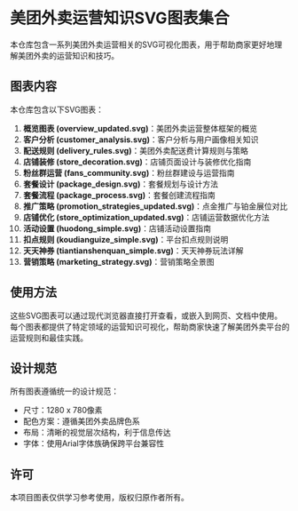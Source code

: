 # 美团外卖运营知识SVG图表集合

本仓库包含一系列美团外卖运营相关的SVG可视化图表，用于帮助商家更好地理解美团外卖的运营知识和技巧。

## 图表内容

本仓库包含以下SVG图表：

1. **概览图表 (overview_updated.svg)**：美团外卖运营整体框架的概览
2. **客户分析 (customer_analysis.svg)**：客户分析与用户画像相关知识
3. **配送规则 (delivery_rules.svg)**：美团外卖配送费计算规则与策略
4. **店铺装修 (store_decoration.svg)**：店铺页面设计与装修优化指南
5. **粉丝群运营 (fans_community.svg)**：粉丝群建设与运营指南
6. **套餐设计 (package_design.svg)**：套餐规划与设计方法
7. **套餐流程 (package_process.svg)**：套餐创建流程指南
8. **推广策略 (promotion_strategies_updated.svg)**：点金推广与铂金展位对比
9. **店铺优化 (store_optimization_updated.svg)**：店铺运营数据优化方法
10. **活动设置 (huodong_simple.svg)**：店铺活动设置指南
11. **扣点规则 (koudianguize_simple.svg)**：平台扣点规则说明
12. **天天神券 (tiantianshenquan_simple.svg)**：天天神券玩法详解
13. **营销策略 (marketing_strategy.svg)**：营销策略全景图

## 使用方法

这些SVG图表可以通过现代浏览器直接打开查看，或嵌入到网页、文档中使用。每个图表都提供了特定领域的运营知识可视化，帮助商家快速了解美团外卖平台的运营规则和最佳实践。

## 设计规范

所有图表遵循统一的设计规范：

- 尺寸：1280 x 780像素
- 配色方案：遵循美团外卖品牌色系
- 布局：清晰的视觉层次结构，利于信息传达
- 字体：使用Arial字体族确保跨平台兼容性

## 许可

本项目图表仅供学习参考使用，版权归原作者所有。